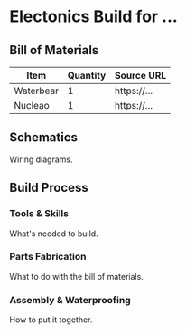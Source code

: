 # Electonics Build for ... 

## Bill of Materials

| Item        | Quantity    | Source URL  |
| ----------- | ----------- | ----------- |
| Waterbear   | 1           | https://... |
| Nucleao     | 1           | https://... |

## Schematics

Wiring diagrams.

## Build Process

### Tools & Skills

What's needed to build.

### Parts Fabrication

What to do with the bill of materials.

### Assembly & Waterproofing

How to put it together.
